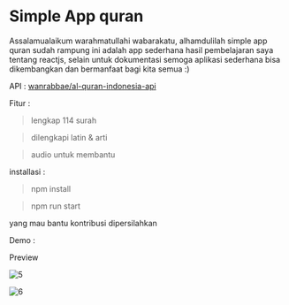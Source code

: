 # Simple App quran

<p>Assalamualaikum warahmatullahi wabarakatu, alhamdulilah simple app quran  sudah rampung ini adalah app sederhana hasil pembelajaran saya tentang reactjs, selain untuk dokumentasi semoga aplikasi sederhana bisa dikembangkan dan bermanfaat bagi kita semua :)</p>

<p> API : <a href="https://github.com/wanrabbae/al-quran-indonesia-api">wanrabbae/al-quran-indonesia-api</a></P>

<p> Fitur : </p>

> lengkap 114 surah

> dilengkapi latin & arti

> audio untuk membantu 

<P>installasi :</p>

> npm install

> npm run start

<p>yang mau bantu kontribusi dipersilahkan</P>

<p>Demo : <a href=""></a></P>

<p> Preview </p>

![5](https://user-images.githubusercontent.com/59074036/129495615-0479c521-447b-49a0-bde5-d9450f061fd1.PNG)

![6](https://user-images.githubusercontent.com/59074036/129495617-1826cdda-68a7-47d4-8ff7-169997821d62.PNG)
